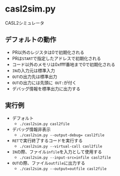 # casl2sim.py
CASL2シミュレータ

## デフォルトの動作
* PR以外のレジスタは0で初期化される
* PRは`START`で指定したアドレスで初期化される
* コード以外のメモリは0xffff番地まで0で初期化される
* `IN`の入力元は標準入力
* `OUT`の出力先は標準出力
* `OUT`の出力には先頭に`  OUT: `が付く
* デバッグ情報を標準出力に出力する

## 実行例
* デフォルト
    * `./casl2sim.py casl2file`
* デバッグ情報非表示
    * `./casl2sim.py --output-debug= casl2file`
* `RET`で実行終了するコードを実行する
    * `./casl2sim.py --virtual-call casl2file`
* `IN`の際、ファイル`infile`を入力として使用する
    * `./casl2sim.py --input-src=infile casl2file`
* `OUT`の際、ファイル`outfile`に出力する
    * `./casl2sim.py --output=outfile casl2file`

